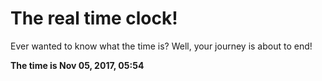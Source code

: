 # The real time clock!

Ever wanted to know what the time is? Well, your journey is about to end!

**The time is Nov 05, 2017, 05:54**